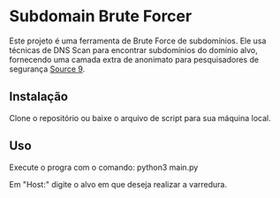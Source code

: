 # Subdomain Brute Forcer

Este projeto é uma ferramenta de Brute Force de subdomínios. Ele usa técnicas de DNS Scan para encontrar subdomínios do domínio alvo, fornecendo uma camada extra de anonimato para pesquisadores de segurança [Source 9](https://www.geeksforgeeks.org/subbrute-tool-for-subdomain-brute-force/).

## Instalação

Clone o repositório ou baixe o arquivo de script para sua máquina local.

## Uso

Execute o progra com o comando:
python3 main.py

Em "Host:" digite o alvo em que deseja realizar a varredura.
